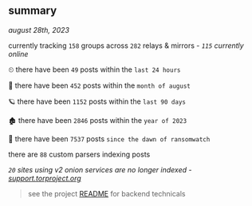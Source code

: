 
## summary
_august 28th, 2023_

currently tracking `158` groups across `282` relays & mirrors - _`115` currently online_

⏲ there have been `49` posts within the `last 24 hours`

🦈 there have been `452` posts within the `month of august`

🪐 there have been `1152` posts within the `last 90 days`

🏚 there have been `2846` posts within the `year of 2023`

🦕 there have been `7537` posts `since the dawn of ransomwatch`

there are `88` custom parsers indexing posts

_`20` sites using v2 onion services are no longer indexed - [support.torproject.org](https://support.torproject.org/onionservices/v2-deprecation/)_

> see the project [README](https://github.com/joshhighet/ransomwatch#ransomwatch--) for backend technicals
